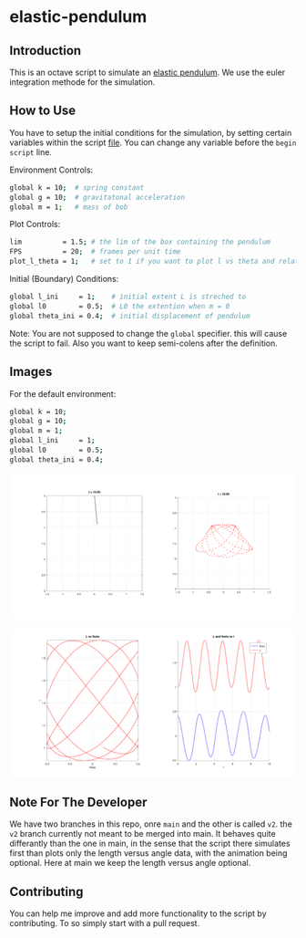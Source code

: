 # elastic-pendulum

## Introduction

This is an octave script to simulate an [elastic pendulum](https://en.wikipedia.org/wiki/Elastic_pendulum).
We use the euler integration methode for the simulation.

## How to Use

You have to setup the initial conditions for the simulation, by setting certain variables within the script [file](pendulum.m).
You can change any variable before the `begin script` line.

Environment Controls:

```bash
global k = 10;  # spring constant
global g = 10;  # gravitatonal acceleration
global m = 1;   # mass of bob
```

Plot Controls:

```bash
lim          = 1.5; # the lim of the box containing the pendulum
FPS          = 20;  # frames per unit time
plot_l_theta = 1;   # set to 1 if you want to plot l vs theta and related data
```

Initial (Boundary) Conditions:

```bash
global l_ini     = 1;    # initial extent L is streched to
global l0        = 0.5;  # L0 the extention when m = 0
global theta_ini = 0.4;  # initial displacement of pendulum
```

Note: You are not supposed to change the `global` specifier. this will cause the script to fail. Also you want to keep semi-colens
after the definition.

## Images

For the default environment:

```bash
global k = 10;
global g = 10;
global m = 1;
global l_ini     = 1;
global l0        = 0.5;
global theta_ini = 0.4;
```

![pendulum motion](images/pendulum.png)

![pendulum data](images/pendulum_l_theta.png)

## Note For The Developer

We have two branches in this repo, onre `main` and the other is called `v2`. the `v2` branch currently not meant to be merged into
main. It behaves quite differantly than the one in main, in the sense that the script there simulates first than plots only the 
length versus angle data, with the animation being optional. Here at main we keep the length versus angle optional.

## Contributing

You can help me improve and add more functionality to the script by contributing. To so simply start with a pull request.
